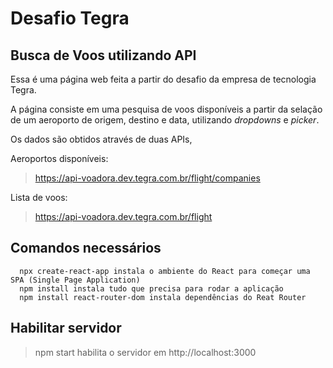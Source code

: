 # Desafio Tegra

## Busca de Voos utilizando API

Essa é uma página web feita a partir do desafio da empresa de tecnologia Tegra.

A página consiste em uma pesquisa de voos disponíveis a partir da selação de um aeroporto de origem, destino e data, utilizando _dropdowns_ e _picker_.

Os dados são obtidos através de duas APIs,

Aeroportos disponíveis:

> https://api-voadora.dev.tegra.com.br/flight/companies

Lista de voos:

> https://api-voadora.dev.tegra.com.br/flight

## Comandos necessários
```
  npx create-react-app instala o ambiente do React para começar uma SPA (Single Page Application)
  npm install instala tudo que precisa para rodar a aplicação
  npm install react-router-dom instala dependências do Reat Router
```
## Habilitar servidor

> npm start habilita o servidor em http://localhost:3000

